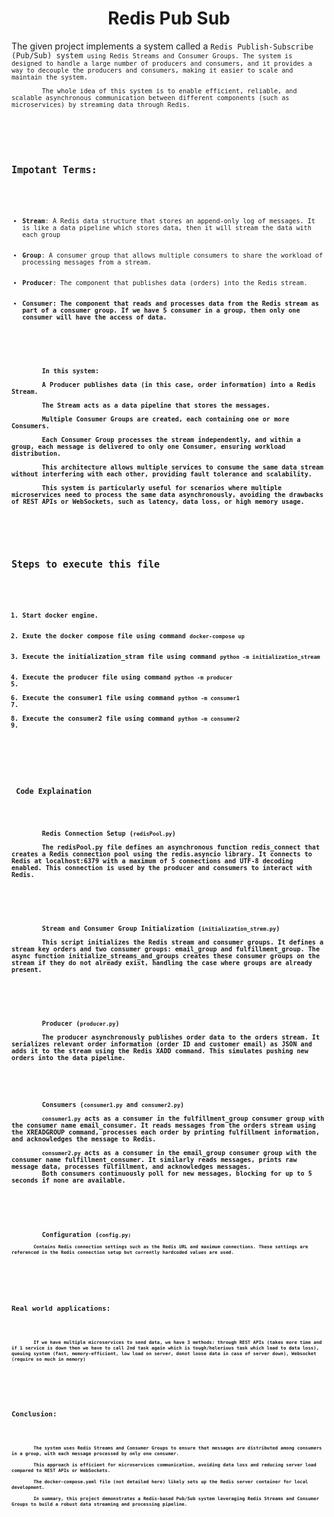<div align='center'>
    <h1>Redis Pub Sub</h1>
</div>
<div>
    <p>
        The given project implements a system called a <code>Redis Publish-Subscribe (Pub/Sub) system<code> using Redis Streams and Consumer Groups. The system is designed to handle a large number of producers and consumers, and it provides a way to decouple the producers and consumers, making it easier to scale and maintain the system. <br>
        The whole idea of this system is to enable efficient, reliable, and scalable asynchronous communication between different components (such as microservices) by streaming data through Redis.
    </p>
</div>
<div>
    <h2>Impotant Terms: </h2>
    <ul>
        <li><strong>Stream</strong>: A Redis data structure that stores an append-only log of messages. It is like a data pipeline which stores data, then it will stream the data with each group</li> 
        <li><strong>Group</strong>: A consumer group that allows multiple consumers to share the workload of processing messages from a stream.</li> 
        <li><strong>Producer</strong>: The component that publishes data (orders) into the Redis stream.</li> 
        <li><strong>Consumer<strong>: The component that reads and processes data from the Redis stream as part of a consumer group. If we have 5 consumer in a group, then only one consumer will have the access of data.</li>
    </ul>
    <p>
        In this system: <br>
        A Producer publishes data (in this case, order information) into a Redis Stream. <br>
        The Stream acts as a data pipeline that stores the messages. <br>
        Multiple Consumer Groups are created, each containing one or more Consumers. <br>
        Each Consumer Group processes the stream independently, and within a group, each message is delivered to only one Consumer, ensuring workload distribution. <br>
        This architecture allows multiple services to consume the same data stream without interfering with each other, providing fault tolerance and scalability. <br>
        This system is particularly useful for scenarios where multiple microservices need to process the same data asynchronously, avoiding the drawbacks of REST APIs or WebSockets, such as latency, data loss, or high memory usage.
    </p>
</div>
<div>
    <h2>Steps to execute this file</h2>
    <ol>
        <li>Start docker engine.</li>
        <li>Exute the docker compose file using command <code>docker-compose up</code></li>
        <li>Execute the initialization_stram file using command <code>python -m initialization_stream</code></li>
        <li>Execute the producer file using command <code>python -m producer</code><li>
        <li>Execute the consumer1 file using command <code>python -m consumer1</code><li>
        <li>Execute the consumer2 file using command <code>python -m consumer2</code><li>
    </ol>
</div>
 
<div>
    <h3> Code Explaination</h3>
    <p>
        <strong>Redis Connection Setup (<code>redisPool.py</code>)</strong> <br>
        The redisPool.py file defines an asynchronous function redis_connect that creates a Redis connection pool using the redis.asyncio library. It connects to Redis at localhost:6379 with a maximum of 5 connections and UTF-8 decoding enabled. This connection is used by the producer and consumers to interact with Redis. <br>
    </p>
    <p>
        <strong>Stream and Consumer Group Initialization (<code>initialization_strem.py</code>)</strong><br>
        This script initializes the Redis stream and consumer groups. It defines a stream key orders and two consumer groups: email_group and fulfillment_group. The async function initialize_streams_and_groups creates these consumer groups on the stream if they do not already exist, handling the case where groups are already present. <br>
    </p>
    <p>
        <strong>Producer (<code>producer.py</code>)</strong><br>
        The producer asynchronously publishes order data to the orders stream. It serializes relevant order information (order ID and customer email) as JSON and adds it to the stream using the Redis XADD command. This simulates pushing new orders into the data pipeline.
    </p>
    <p>
        <strong>Consumers (<code>consumer1.py</code> and <code>consumer2.py</code>)</strong><br>
        <code>consumer1.py</code> acts as a consumer in the fulfillment_group consumer group with the consumer name email_consumer. It reads messages from the orders stream using the XREADGROUP command, processes each order by printing fulfillment information, and acknowledges the message to Redis. <br>
        <code>consumer2.py</code> acts as a consumer in the email_group consumer group with the consumer name fulfillment_consumer. It similarly reads messages, prints raw message data, processes fulfillment, and acknowledges messages.
        Both consumers continuously poll for new messages, blocking for up to 5 seconds if none are available.<br>
    </p>
    <p>
        <strong>Configuration (<code>config.py<code>)</strong><br>
        Contains Redis connection settings such as the Redis URL and maximum connections. These settings are referenced in the Redis connection setup but currently hardcoded values are used.
    </p>
</div>


<div>
    <h2>Real world applications:</h2>
    <p>
        If we have multiple microservices to send data, we have 3 methods: through REST APIs (takes more time and if 1 service is down then we have to call 2nd task again which is tough/helerious task which lead to data loss), queuing system (fast, memory-efficient, low load on server, donot loose data in case of server down), Websocket (require so much in memory)
    </p>
</div>


<div>
    <h2>Conclusion:</h2>
    <p>
        The system uses Redis Streams and Consumer Groups to ensure that messages are distributed among consumers in a group, with each message processed by only one consumer. <br>
        This approach is efficient for microservices communication, avoiding data loss and reducing server load compared to REST APIs or WebSockets. <br>
        The docker-compose.yaml file (not detailed here) likely sets up the Redis server container for local development.<br>
        In summary, this project demonstrates a Redis-based Pub/Sub system leveraging Redis Streams and Consumer Groups to build a robust data streaming and processing pipeline.
    </p>
</div>
